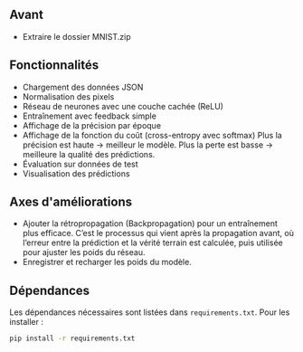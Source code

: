 ## Avant

- Extraire le dossier MNIST.zip

## Fonctionnalités

- Chargement des données JSON
- Normalisation des pixels
- Réseau de neurones avec une couche cachée (ReLU)
- Entraînement avec feedback simple
- Affichage de la précision par époque
- Affichage de la fonction du coût (cross-entropy avec softmax)
  Plus la précision est haute → meilleur le modèle.
  Plus la perte est basse → meilleure la qualité des prédictions.
- Évaluation sur données de test
- Visualisation des prédictions

## Axes d'améliorations

- Ajouter la rétropropagation (Backpropagation) pour un entraînement plus efficace.
  C’est le processus qui vient après la propagation avant, où l’erreur entre la prédiction et la vérité terrain est calculée, puis utilisée pour ajuster les poids du réseau.
- Enregistrer et recharger les poids du modèle.

## Dépendances

Les dépendances nécessaires sont listées dans `requirements.txt`. Pour les installer :

```bash
pip install -r requirements.txt
```

